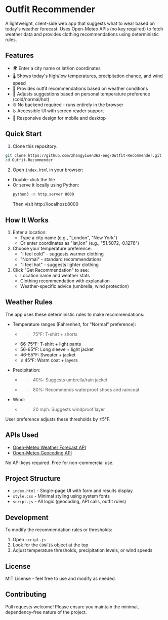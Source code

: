# Outfit Recommender

A lightweight, client-side web app that suggests what to wear based on today's weather forecast. Uses Open-Meteo APIs (no key required) to fetch weather data and provides clothing recommendations using deterministic rules.

## Features

- 🌍 Enter a city name or lat/lon coordinates
- 🌡️ Shows today's high/low temperatures, precipitation chance, and wind speed
- 👕 Provides outfit recommendations based on weather conditions
- 🔧 Adjusts suggestions based on personal temperature preference (cold/normal/hot)
- 🌐 No backend required - runs entirely in the browser
- ♿ Accessible UI with screen reader support
- 📱 Responsive design for mobile and desktop

## Quick Start

1. Clone this repository:
```bash
git clone https://github.com/zhangyiwen362-eng/Outfit-Recommender.git
cd Outfit-Recommender
```

2. Open `index.html` in your browser:
- Double-click the file
- Or serve it locally using Python:
  ```bash
  python3 -m http.server 8000
  ```
  Then visit http://localhost:8000

## How It Works

1. Enter a location:
   - Type a city name (e.g., "London", "New York")
   - Or enter coordinates as "lat,lon" (e.g., "51.5072,-0.1276")
2. Choose your temperature preference:
   - "I feel cold" - suggests warmer clothing
   - "Normal" - standard recommendations
   - "I feel hot" - suggests lighter clothing
3. Click "Get Recommendation" to see:
   - Location name and weather stats
   - Clothing recommendation with explanation
   - Weather-specific advice (umbrella, wind protection)

## Weather Rules

The app uses these deterministic rules to make recommendations:

- Temperature ranges (Fahrenheit, for "Normal" preference):
  - > 75°F: T-shirt + shorts
  - 66-75°F: T-shirt + light pants
  - 56-65°F: Long sleeve + light jacket
  - 46-55°F: Sweater + jacket
  - ≤ 45°F: Warm coat + layers

- Precipitation:
  - > 40%: Suggests umbrella/rain jacket
  - > 80%: Recommends waterproof shoes and raincoat

- Wind:
  - > 20 mph: Suggests windproof layer

User preference adjusts these thresholds by ±5°F.

## APIs Used

- [Open-Meteo Weather Forecast API](https://api.open-meteo.com/v1/forecast)
- [Open-Meteo Geocoding API](https://geocoding-api.open-meteo.com/v1/search)

No API keys required. Free for non-commercial use.

## Project Structure

- `index.html` - Single-page UI with form and results display
- `style.css` - Minimal styling using system fonts
- `script.js` - All logic (geocoding, API calls, outfit rules)

## Development

To modify the recommendation rules or thresholds:
1. Open `script.js`
2. Look for the `CONFIG` object at the top
3. Adjust temperature thresholds, precipitation levels, or wind speeds

## License

MIT License - feel free to use and modify as needed.

## Contributing

Pull requests welcome! Please ensure you maintain the minimal, dependency-free nature of the project.